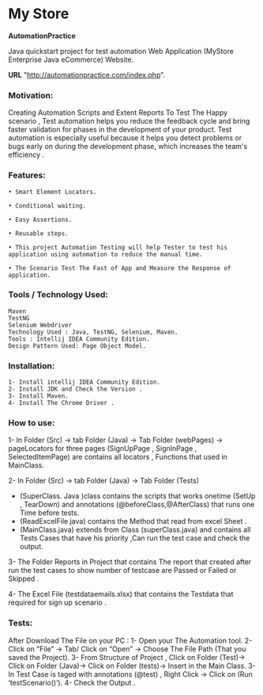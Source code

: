 # My Store
**AutomationPractice**

Java quickstart project for test automation Web Application (MyStore Enterprise Java eCommerce) Website.

**URL** 
"http://automationpractice.com/index.php".

### Motivation:

Creating Automation Scripts and Extent Reports To Test The Happy scenario , Test automation helps you reduce the feedback cycle and bring faster validation for phases in the development of your product. Test automation is especially useful because it helps you detect problems or bugs early on during the development phase, which increases the team's efficiency .


### Features:

    • Smart Element Locators.
      
    • Conditional waiting.
      
    • Easy Assertions.
      
    • Reusable steps.
    
    • This project Automation Testing will help Tester to test his application using automation to reduce the manual time.
   
    • The Scenario Test The Fast of App and Measure the Response of application.
    
    
 ### Tools / Technology Used:
    Maven
    TestNG
    Selenium Webdriver
    Technology Used : Java, TestNG, Selenium, Maven.
    Tools : Intellij IDEA Community Edition.
    Design Pattern Used: Page Object Model. 
    
   ### Installation:

    1- Install intellij IDEA Community Edition.
    2- Install JDK and Check the Version .
    3- Install Maven.
    4- Install The Chrome Driver .
    
    
### How to use:

1- In Folder (Src) → tab Folder (Java) → Tab Folder (webPages) → pageLocators for three pages (SignUpPage , SignInPage , SelectedItemPage) are contains all locators , Functions that used in MainClass.


2- In Folder (Src) → tab Folder (Java) → Tab Folder (Tests) 
 - (SuperClass. Java )class contains the scripts that works onetime (SetUp , TearDown) and annotations (@beforeClass,@AfterClass) that runs one Time before tests.
 - (ReadExcelFile.java) contains the Method that read from excel Sheet .
 - (MainClass.java) extends from Class (superClass.java) and contains all Tests Cases that have his priority ,Can run the test case and check the output.
 
3- The Folder Reports in Project that contains The report that created after run the test cases to show number of testcase are Passed or Failed or Skipped .

4- The Excel File (testdataemails.xlsx) that contains the Testdata that required for sign up scenario .


### Tests:

After Download The File on your PC :
1- Open your The Automation tool.
2- Click on ”File” → Tab/ Click on “Open” →  Choose
The File Path (That you saved the Project).
3- From Structure of Project , Click on Folder (Test)→
Click on Folder (Java)→ Click on Folder (tests)→
Insert  in the Main Class.
3- In Test Case is taged with annotations (@test) , Right Click → Click on (Run ‘testScenario()’).
4- Check the Output .
    

    



